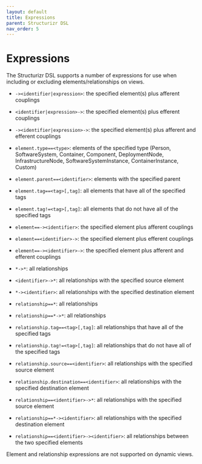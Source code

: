 ```yaml
---
layout: default
title: Expressions
parent: Structurizr DSL
nav_order: 5
---
```


# Expressions

The Structurizr DSL supports a number of expressions for use when including or excluding elements/relationships on views.

- `-><identifier|expression>`: the specified element(s) plus afferent couplings
- `<identifier|expression>->`: the specified element(s) plus efferent couplings
- `-><identifier|expression>->`: the specified element(s) plus afferent and efferent couplings
- `element.type==<type>`: elements of the specified type (Person, SoftwareSystem, Container, Component, DeploymentNode, InfrastructureNode, SoftwareSystemInstance, ContainerInstance, Custom)
- `element.parent==<identifier>`: elements with the specified parent
- `element.tag==<tag>[,tag]`: all elements that have all of the specified tags
- `element.tag!=<tag>[,tag]`: all elements that do not have all of the specified tags
- `element==-><identifier>`: the specified element plus afferent couplings
- `element==<identifier>->`: the specified element plus efferent couplings
- `element==-><identifier>->`: the specified element plus afferent and efferent couplings

- `*->*`: all relationships
- `<identifier>->*`: all relationships with the specified source element
- `*-><identifier>`: all relationships with the specified destination element
- `relationship==*`: all relationships
- `relationship==*->*`: all relationships
- `relationship.tag==<tag>[,tag]`: all relationships that have all of the specified tags
- `relationship.tag!=<tag>[,tag]`: all relationships that do not have all of the specified tags
- `relationship.source==<identifier>`: all relationships with the specified source element
- `relationship.destination==<identifier>`: all relationships with the specified destination element
- `relationship==<identifier>->*`: all relationships with the specified source element
- `relationship==*-><identifier>`: all relationships with the specified destination element
- `relationship==<identifier>-><identifier>`: all relationships between the two specified elements

Element and relationship expressions are not supported on dynamic views.